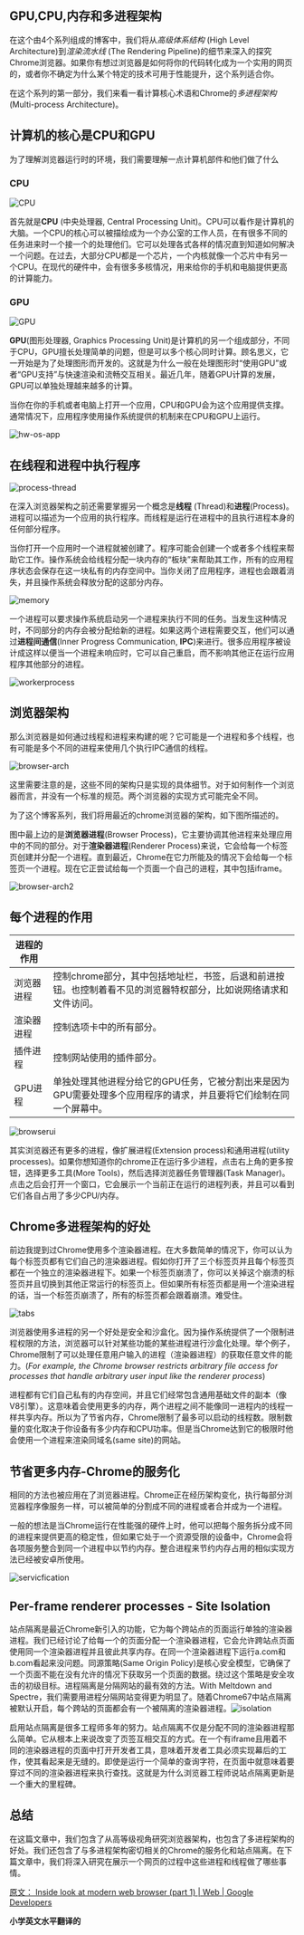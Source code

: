 ## GPU,CPU,内存和多进程架构

在这个由4个系列组成的博客中，我们将从*高级体系结构* (High Level Architecture)到*渲染流水线* (The Rendering Pipeline)的细节来深入的探究Chrome浏览器。如果你有想过浏览器是如何将你的代码转化成为一个实用的网页的，或者你不确定为什么某个特定的技术可用于性能提升，这个系列适合你。

在这个系列的第一部分，我们来看一看计算核心术语和Chrome的*多进程架构* (Multi-process Architecture)。

## 计算机的核心是CPU和GPU

为了理解浏览器运行时的环境，我们需要理解一点计算机部件和他们做了什么

### CPU

![CPU](./picture/CPU.png)

首先就是**CPU** (中央处理器, Central Processing Unit)。CPU可以看作是计算机的大脑。一个CPU的核心可以被描绘成为一个办公室的工作人员，在有很多不同的任务进来时一个接一个的处理他们。它可以处理各式各样的情况直到知道如何解决一个问题。在过去，大部分CPU都是一个芯片，一个内核就像一个芯片中有另一个CPU。在现代的硬件中，会有很多多核情况，用来给你的手机和电脑提供更高的计算能力。



### GPU

![GPU](./picture/GPU.png)

**GPU**(图形处理器, Graphics Processing Unit)是计算机的另一个组成部分，不同于CPU，GPU擅长处理简单的问题，但是可以多个核心同时计算。顾名思义，它一开始是为了处理图形而开发的。这就是为什么一般在处理图形时“使用GPU”或者“GPU支持”与快速渲染和流畅交互相关。最近几年，随着GPU计算的发展，GPU可以单独处理越来越多的计算。

当你在你的手机或者电脑上打开一个应用，CPU和GPU会为这个应用提供支撑。通常情况下，应用程序使用操作系统提供的机制来在CPU和GPU上运行。

![hw-os-app](./picture/hw-os-app.png)

## 在线程和进程中执行程序

![process-thread](./picture/process-thread.png)

在深入浏览器架构之前还需要掌握另一个概念是**线程** (Thread)和**进程**(Process)。进程可以描述为一个应用的执行程序。而线程是运行在进程中的且执行进程本身的任何部分程序。

当你打开一个应用时一个进程就被创建了。程序可能会创建一个或者多个线程来帮助它工作。操作系统会给线程分配一块内存的“板块”来帮助其工作，所有的应用程序状态会保存在这一块私有的内存空间中。当你关闭了应用程序，进程也会跟着消失，并且操作系统会释放分配的这部分内存。

![memory](./picture/memory.svg)

一个进程可以要求操作系统启动另一个进程来执行不同的任务。当发生这种情况时，不同部分的内存会被分配给新的进程。如果这两个进程需要交互，他们可以通过**进程间通信**(Inner Progress Communication, **IPC**)来进行。很多应用程序被设计成这样以便当一个进程未响应时，它可以自己重启，而不影响其他正在运行应用程序其他部分的进程。

![workerprocess](./picture/workerprocess.svg)

## 浏览器架构

那么浏览器是如何通过线程和进程来构建的呢？它可能是一个进程和多个线程，也有可能是多个不同的进程来使用几个执行IPC通信的线程。

![browser-arch](./picture/browser-arch.png)

这里需要注意的是，这些不同的架构只是实现的具体细节。对于如何制作一个浏览器而言，并没有一个标准的规范。两个浏览器的实现方式可能完全不同。

为了这个博客系列，我们将用最近的chrome浏览器的架构，如下图所描述的。

图中最上边的是**浏览器进程**(Browser Process)，它主要协调其他进程来处理应用中的不同的部分。对于**渲染器进程**(Renderer Process)来说，它会给每一个标签页创建并分配一个进程。直到最近，Chrome在它力所能及的情况下会给每一个标签页一个进程。现在它正尝试给每一个页面一个自己的进程，其中包括iframe。

![browser-arch2](./picture/browser-arch2.png)

## 每个进程的作用

| 进程的作用 |                                                              |
| ---------- | :----------------------------------------------------------- |
| 浏览器进程 | 控制chrome部分，其中包括地址栏，书签，后退和前进按钮。也控制着看不见的浏览器特权部分，比如说网络请求和文件访问。 |
| 渲染器进程 | 控制选项卡中的所有部分。                                     |
| 插件进程   | 控制网站使用的插件部分。                                     |
| GPU进程    | 单独处理其他进程分给它的GPU任务，它被分割出来是因为GPU需要处理多个应用程序的请求，并且要将它们绘制在同一个屏幕中。 |

![browserui](./picture/browserui.png)

其实浏览器还有更多的进程，像扩展进程(Extension process)和通用进程(utility processes)。如果你想知道你的chrome正在运行多少进程，点击右上角的更多按钮，选择更多工具(More Tools)，然后选择浏览器任务管理器(Task Manager)。点击之后会打开一个窗口，它会展示一个当前正在运行的进程列表，并且可以看到它们各自占用了多少CPU/内存。

## Chrome多进程架构的好处

前边我提到过Chrome使用多个渲染器进程。在大多数简单的情况下，你可以认为每个标签页都有它们自己的渲染器进程。假如你打开了三个标签页并且每个标签页都在一个独立的渲染器进程下。如果一个标签页崩溃了，你可以关掉这个崩溃的标签页并且切换到其他正常运行的标签页上。但如果所有标签页都是用一个渲染进程的话，当一个标签页崩溃了，所有的标签页都会跟着崩溃。难受住。

![tabs](./picture/tabs.svg)

浏览器使用多进程的另一个好处是安全和沙盒化。因为操作系统提供了一个限制进程权限的方法，浏览器可以针对某些功能的某些进程进行沙盒化处理。举个例子，Chrome限制了可以处理任意用户输入的进程（渲染器进程）的获取任意文件的能力。(*For example, the Chrome browser restricts arbitrary file access for processes that handle arbitrary user input like the renderer process*)

进程都有它们自己私有的内存空间，并且它们经常包含通用基础文件的副本（像V8引擎）。这意味着会使用更多的内存，两个进程之间不能像同一进程内的线程一样共享内存。所以为了节省内存，Chrome限制了最多可以启动的线程数。限制数量的变化取决于你设备有多少内存和CPU功率。但是当Chrome达到它的极限时他会使用一个进程来渲染同域名(same site)的网站。

## 节省更多内存-Chrome的服务化

相同的方法也被应用在了浏览器进程。Chrome正在经历架构变化，执行每部分浏览器程序像服务一样，可以被简单的分割成不同的进程或者合并成为一个进程。

一般的想法是当Chrome运行在性能强的硬件上时，他可以把每个服务拆分成不同的进程来提供更高的稳定性，但如果它处于一个资源受限的设备中，Chrome会将各项服务整合到同一个进程中以节约内存。整合进程来节约内存占用的相似实现方法已经被安卓所使用。

![servicfication](./picture/servicfication.svg)

## Per-frame renderer processes - Site Isolation

站点隔离是最近Chrome新引入的功能，它为每个跨站点的页面运行单独的渲染器进程。我们已经讨论了给每一个的页面分配一个渲染器进程，它会允许跨站点页面使用同一个渲染器进程并且彼此共享内存。在同一个渲染器进程下运行a.com和b.com看起来没问题。同源策略(Same Origin Policy)是核心安全模型，它确保了一个页面不能在没有允许的情况下获取另一个页面的数据。绕过这个策略是安全攻击的初级目标。进程隔离是分隔网站的最有效的方法。With Meltdown and Spectre，我们需要用进程分隔网站变得更为明显了。随着Chrome67中站点隔离被默认开启，每个跨站的页面都会有一个被隔离的渲染器进程。![isolation](./picture/isolation.png)

启用站点隔离是很多工程师多年的努力。站点隔离不仅是分配不同的渲染器进程那么简单。它从根本上来说改变了页签互相交互的方式。在一个有iframe且用着不同的渲染器进程的页面中打开开发者工具，意味着开发者工具必须实现幕后的工作，使其看起来是无缝的。即使是运行一个简单的查询字符，在页面中就意味着要穿过不同的渲染器进程来执行查找。这就是为什么浏览器工程师说站点隔离更新是一个重大的里程碑。

## 总结

在这篇文章中，我们包含了从高等级视角研究浏览器架构，也包含了多进程架构的好处。我们还包含了与多进程架构密切相关的Chrome的服务化和站点隔离。在下篇文章中，我们将深入研究在展示一个网页的过程中这些进程和线程做了哪些事情。





[原文： Inside look at modern web browser (part 1)  | Web  | Google Developers](https://developers.google.com/web/updates/2018/09/inside-browser-part1)

**小学英文水平翻译的**

